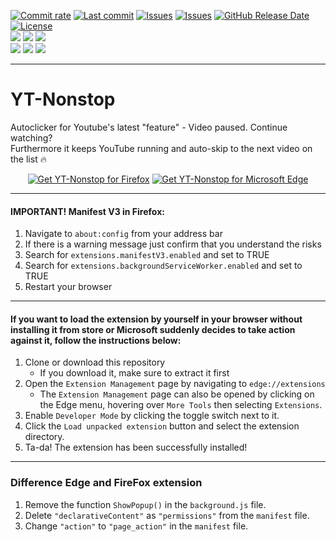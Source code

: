 [![Commit rate](https://img.shields.io/github/commit-activity/m/Nomes77/YT-Nonstop?label=Commits&color=succes)](https://github.com/Nomes77/YT-Nonstop/commits/)
[![Last commit](https://img.shields.io/github/last-commit/Nomes77/YT-Nonstop?label=Last%20commit&color=informational)](https://github.com/Nomes77/YT-Nonstop/commits/main)
[![Issues](https://img.shields.io/github/issues/Nomes77/YT-Nonstop?label=Issues&color=red)](https://github.com/Nomes77/YT-Nonstop/issues)
[![Issues](https://img.shields.io/github/issues-closed/Nomes77/YT-Nonstop?color=green&label=Issues)](https://github.com/Nomes77/YT-Nonstop/issues?q=is%3Aissue+is%3Aclosed)
[![GitHub Release Date](https://img.shields.io/github/release-date/Nomes77/YT-Nonstop?color=white&label=Latest%20Release)](https://github.com/Nomes77/YT-Nonstop/releases/)
[![License](https://img.shields.io/badge/License-MIT-blue.svg?label=License&color=lightgrey)](https://github.com/Nomes77/YT-Nonstop/blob/main/LICENSE) </br>
[![](https://img.shields.io/badge/dynamic/json?label=Edge&color=important&prefix=v&query=%24.version&url=https%3A%2F%2Fmicrosoftedge.microsoft.com%2Faddons%2Fgetproductdetailsbycrxid%2Fddobgngkifgapahlheghhckckkcgpikf)](https://microsoftedge.microsoft.com/addons/detail/ytnonstop/ddobgngkifgapahlheghhckckkcgpikf)
[![](https://img.shields.io/badge/dynamic/json?label=Rating&color=yellow&suffix=/5&query=%24.averageRating&url=https%3A%2F%2Fmicrosoftedge.microsoft.com%2Faddons%2Fgetproductdetailsbycrxid%2Fddobgngkifgapahlheghhckckkcgpikf)](https://microsoftedge.microsoft.com/addons/detail/ytnonstop/ddobgngkifgapahlheghhckckkcgpikf)
[![](https://img.shields.io/badge/dynamic/json?label=Users&color=blueviolet&query=%24.activeInstallCount&url=https%3A%2F%2Fmicrosoftedge.microsoft.com%2Faddons%2Fgetproductdetailsbycrxid%2Fddobgngkifgapahlheghhckckkcgpikf)](https://microsoftedge.microsoft.com/addons/detail/ytnonstop/ddobgngkifgapahlheghhckckkcgpikf)</br>
[![](https://img.shields.io/amo/v/yt-nonstop?label=FireFox&color=important)](https://addons.mozilla.org/en-US/firefox/addon/yt-nonstop/)
[![](https://img.shields.io/amo/rating/yt-nonstop?label=Rating&color=yellow)](https://addons.mozilla.org/en-US/firefox/addon/yt-nonstop/)
[![](https://img.shields.io/amo/users/yt-nonstop?label=Users&color=blueviolet)](https://addons.mozilla.org/en-US/firefox/addon/yt-nonstop/)
***
# YT-Nonstop

Autoclicker for Youtube's latest "feature" - Video paused. Continue watching?</br>
Furthermore it keeps YouTube running and auto-skip to the next video on the list 🔥

<p align="center">
<a href="https://addons.mozilla.org/en-US/firefox/addon/yt-nonstop/"><img src="https://user-images.githubusercontent.com/585534/107280546-7b9b2a00-6a26-11eb-8f9f-f95932f4bfec.png" alt="Get YT-Nonstop for Firefox"></a>
<a href="https://microsoftedge.microsoft.com/addons/detail/youtube-nonstop/ddobgngkifgapahlheghhckckkcgpikf"><img src="https://user-images.githubusercontent.com/585534/107280673-a5ece780-6a26-11eb-9cc7-9fa9f9f81180.png" alt="Get YT-Nonstop for Microsoft Edge"></a>
</p>

***
#### IMPORTANT! Manifest V3 in Firefox:
1. Navigate to `about:config` from your address bar
2. If there is a warning message just confirm that you understand the risks
3. Search for `extensions.manifestV3.enabled` and set to TRUE
4. Search for `extensions.backgroundServiceWorker.enabled` and set to TRUE
5. Restart your browser

***
#### If you want to load the extension by yourself in your browser without installing it from store or Microsoft suddenly decides to take action against it, follow the instructions below:

1. Clone or download this repository
   - If you download it, make sure to extract it first
3. Open the `Extension Management` page by navigating to `edge://extensions`
   - The `Extension Management` page can also be opened by clicking on the Edge menu, hovering over `More Tools` then selecting `Extensions`.
6. Enable `Developer Mode` by clicking the toggle switch next to it.
7. Click the `Load unpacked extension` button and select the extension directory.
8. Ta-da! The extension has been successfully installed!

***
### Difference Edge and FireFox extension
1. Remove the function `ShowPopup()` in the `background.js` file.
2. Delete `"declarativeContent"` as `"permissions"` from the `manifest` file.
3. Change `"action"` to `"page_action"` in the `manifest` file.
